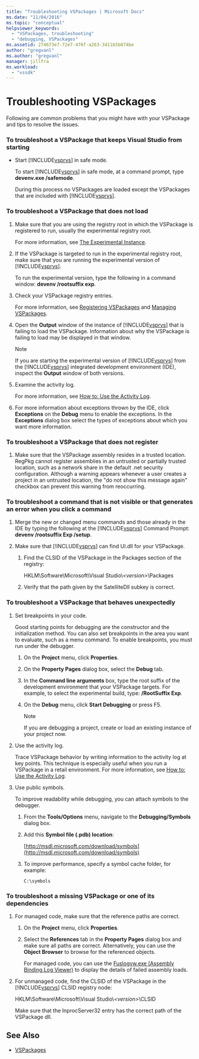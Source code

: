 ```yaml
---
title: "Troubleshooting VSPackages | Microsoft Docs"
ms.date: "11/04/2016"
ms.topic: "conceptual"
helpviewer_keywords:
  - "VSPackages, troubleshooting"
  - "debugging, VSPackages"
ms.assetid: 274673e7-72e7-476f-a263-3411b5b874be
author: "gregvanl"
ms.author: "gregvanl"
manager: jillfra
ms.workload:
  - "vssdk"
---
```

# Troubleshooting VSPackages
Following are common problems that you might have with your VSPackage and tips to resolve the issues.

### To troubleshoot a VSPackage that keeps Visual Studio from starting

- Start [!INCLUDE[vsprvs](../code-quality/includes/vsprvs_md.md)] in safe mode.

   To start [!INCLUDE[vsprvs](../code-quality/includes/vsprvs_md.md)] in safe mode, at a command prompt, type **devenv.exe /safemode**.

   During this process no VSPackages are loaded except the VSPackages that are included with [!INCLUDE[vsprvs](../code-quality/includes/vsprvs_md.md)].

### To troubleshoot a VSPackage that does not load

1. Make sure that you are using the registry root in which the VSPackage is registered to run, usually the experimental registry root.

    For more information, see [The Experimental Instance](../extensibility/the-experimental-instance.md).

2. If the VSPackage is targeted to run in the experimental registry root, make sure that you are running the experimental version of [!INCLUDE[vsprvs](../code-quality/includes/vsprvs_md.md)].

    To run the experimental version, type the following in a command window: **devenv /rootsuffix exp**.

3. Check your VSPackage registry entries.

    For more information, see [Registering VSPackages](registering-and-unregistering-vspackages.md) and [Managing VSPackages](../extensibility/managing-vspackages.md).

4. Open the **Output** window of the instance of [!INCLUDE[vsprvs](../code-quality/includes/vsprvs_md.md)] that is failing to load the VSPackage. Information about why the VSPackage is failing to load may be displayed in that window.

   > [!NOTE]
   > If you are starting the experimental version of [!INCLUDE[vsprvs](../code-quality/includes/vsprvs_md.md)] from the [!INCLUDE[vsprvs](../code-quality/includes/vsprvs_md.md)] integrated development environment (IDE), inspect the **Output** window of both versions.

5. Examine the activity log.

    For more information, see [How to: Use the Activity Log](../extensibility/how-to-use-the-activity-log.md).

6. For more information about exceptions thrown by the IDE, click **Exceptions** on the **Debug** menu to enable the exceptions. In the **Exceptions** dialog box select the types of exceptions about which you want more information.

### To troubleshoot a VSPackage that does not register

1. Make sure that the VSPackage assembly resides in a trusted location. RegPkg cannot register assemblies in an untrusted or partially trusted location, such as a network share in the default .net security configuration. Although a warning appears whenever a user creates a project in an untrusted location, the "do not show this message again" checkbox can prevent this warning from reoccurring.

### To troubleshoot a command that is not visible or that generates an error when you click a command

1. Merge the new or changed menu commands and those already in the IDE by typing the following at the [!INCLUDE[vsprvs](../code-quality/includes/vsprvs_md.md)] Command Prompt: **devenv /rootsuffix Exp /setup**.

2. Make sure that [!INCLUDE[vsprvs](../code-quality/includes/vsprvs_md.md)] can find UI.dll for your VSPackage.

   1. Find the CLSID of the VSPackage in the Packages section of the registry:

        HKLM\Software\Microsoft\Visual Studio\\*\<version>*\Packages

   2. Verify that the path given by the SatelliteDll subkey is correct.

### To troubleshoot a VSPackage that behaves unexpectedly

1. Set breakpoints in your code.

     Good starting points for debugging are the constructor and the initialization method. You can also set breakpoints in the area you want to evaluate, such as a menu command. To enable breakpoints, you must run under the debugger.

    1. On the **Project** menu, click **Properties**.

    2. On the **Property Pages** dialog box, select the **Debug** tab.

    3. In the **Command line arguments** box, type the root suffix of the development environment that your VSPackage targets. For example, to select the experimental build, type: **/RootSuffix Exp**.

    4. On the **Debug** menu, click **Start Debugging** or press F5.

        > [!NOTE]
        > If you are debugging a project, create or load an existing instance of your project now.

2. Use the activity log.

     Trace VSPackage behavior by writing information to the activity log at key points. This technique is especially useful when you run a VSPackage in a retail environment. For more information, see [How to: Use the Activity Log](../extensibility/how-to-use-the-activity-log.md).

3. Use public symbols.

     To improve readability while debugging, you can attach symbols to the debugger.

    1. From the **Tools/Options** menu, navigate to the **Debugging/Symbols** dialog box.

    2. Add this **Symbol file (.pdb) location**:

         [http://msdl.microsoft.com/download/symbols](http://msdl.microsoft.com/download/symbols)

    3. To improve performance, specify a symbol cache folder, for example:

        ```
        C:\symbols
        ```

### To troubleshoot a missing VSPackage or one of its dependencies

1. For managed code, make sure that the reference paths are correct.

   1. On the **Project** menu, click **Properties**.

   2. Select the **References** tab in the **Property Pages** dialog box and make sure all paths are correct. Alternatively, you can use the **Object Browser** to browse for the referenced objects.

        For managed code, you can use the [Fuslogvw.exe (Assembly Binding Log Viewer)](/dotnet/framework/tools/fuslogvw-exe-assembly-binding-log-viewer) to display the details of failed assembly loads.

2. For unmanaged code, find the CLSID of the VSPackage in the [!INCLUDE[vsprvs](../code-quality/includes/vsprvs_md.md)] CLSID registry node:

    HKLM\Software\Microsoft\Visual Studio\\*\<version>*\CLSID

   Make sure that the InprocServer32 entry has the correct path of the VSPackage dll.

## See Also
- [VSPackages](../extensibility/internals/vspackages.md)